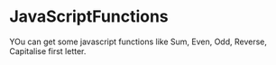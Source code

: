 # JavaScriptFunctions

YOu can get some javascript functions like Sum, Even, Odd, Reverse, Capitalise first letter.
